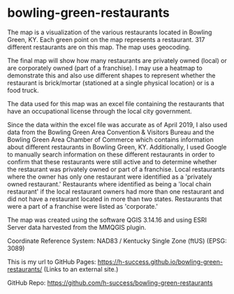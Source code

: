 # bowling-green-restaurants
The map is a visualization of the various restaurants located in Bowling Green, KY. Each green point on the map represents a restaurant. 317 different restaurants are on this map. The map uses geocoding.

The final map will show how many restaurants are privately owned (local) or are corporately owned (part of a franchise). I may use a heatmap to demonstrate this and also use different shapes to represent whether the restaurant is brick/mortar (stationed at a single physical location) or is a food truck.

The data used for this map was an excel file containing the restaurants that have an occupational license through the local city government.

Since the data within the excel file was accurate as of April 2019, I also used data from the Bowling Green Area Convention & Visitors Bureau and the Bowling Green Area Chamber of Commerce which contains information about different restaurants in Bowling Green, KY. Additionally, I used Google to manually search information on these different restaurants in order to confirm that these restaurants were still active and to determine whether the restaurant was privately owned or part of a franchise. Local restaurants where the owner has only one restaurant were identified as a 'privately owned restaurant.' Restaurants where identified as being a 'local chain restaurant' if the local restaurant owners had more than one restaurant and did not have a restaurant located in more than two states. Restaurants that were a part of a franchise were listed as 'corporate.'

The map was created using the software QGIS 3.14.16 and using ESRI Server data harvested from the MMQGIS plugin.

Coordinate Reference System: NAD83 / Kentucky Single Zone (ftUS) (EPSG: 3089)

This is my url to GitHub Pages: https://h-success.github.io/bowling-green-restaurants/ (Links to an external site.)

GitHub Repo: https://github.com/h-success/bowling-green-restaurants
